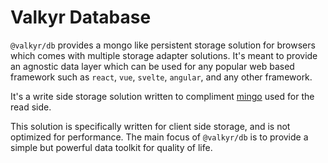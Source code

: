 # Valkyr Database

`@valkyr/db` provides a mongo like persistent storage solution for browsers which comes with multiple storage adapter solutions. It's meant to provide an agnostic data layer which can be used for any popular web based framework such as `react`, `vue`, `svelte`, `angular`, and any other framework.

It's a write side storage solution written to compliment [mingo](https://github.com/kofrasa/mingo) used for the read side.

This solution is specifically written for client side storage, and is not optimized for performance. The main focus of `@valkyr/db` is to provide a simple but powerful data toolkit for quality of life.
